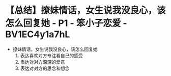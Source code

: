 # 【总结】撩妹情话，女生说我没良心，该怎么回复她 - P1 - 笨小子恋爱 - BV1EC4y1a7hL

-   撩妹情话，女生说我没良心，该怎么回复她
    1.  表达喜欢对方专注看自己的感受
    2.  表达对对方深深的爱意
    3.  表达对对方的思念和想念